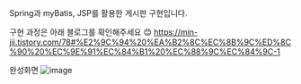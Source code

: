 Spring과 myBatis, JSP를 활용한 게시판 구현입니다.

구현 과정은 아래 블로그를 확인해주세요 😊
https://min-jii.tistory.com/78#%E2%9C%94%20%EA%B2%8C%EC%8B%9C%ED%8C%90%20%EC%9E%91%EC%84%B1%20%EC%88%9C%EC%84%9C-1


완성화면
![image](https://github.com/user-attachments/assets/111189ee-806d-4c8b-9e95-1c7c6a9288da)
